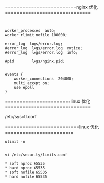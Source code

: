 =========================nginx 优化==============================
```


worker_processes  auto;
worker_rlimit_nofile 100000;

error_log  logs/error.log;
#error_log  logs/error.log  notice;
#error_log  logs/error.log  info;

#pid        logs/nginx.pid;


events {
    worker_connections  204800;
    multi_accept on;
    use epoll;
}
```





=======================linux 优化==============================



/etc/sysctl.conf 


==========================linux 优化========================
```
ulimit -n


vi /etc/security/limits.conf

* soft nproc 65535
* hard nproc 65535
* soft nofile 65535
* hard nofile 65535
```
